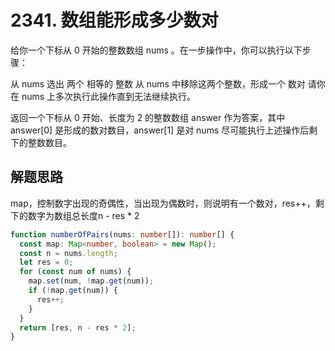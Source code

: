 # 2341. 数组能形成多少数对

给你一个下标从 0 开始的整数数组 nums 。在一步操作中，你可以执行以下步骤：

从 nums 选出 两个 相等的 整数
从 nums 中移除这两个整数，形成一个 数对
请你在 nums 上多次执行此操作直到无法继续执行。

返回一个下标从 0 开始、长度为 2 的整数数组 answer 作为答案，其中 answer[0] 是形成的数对数目，answer[1] 是对 nums 尽可能执行上述操作后剩下的整数数目。

## 解题思路
map，控制数字出现的奇偶性，当出现为偶数时，则说明有一个数对，res++，剩下的数字为数组总长度n - res * 2

```typescript
function numberOfPairs(nums: number[]): number[] {
  const map: Map<number, boolean> = new Map();
  const n = nums.length;
  let res = 0;
  for (const num of nums) {
    map.set(num, !map.get(num));
    if (!map.get(num)) {
      res++;
    }
  }
  return [res, n - res * 2];
}
```
